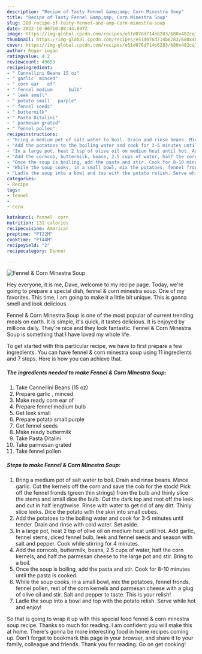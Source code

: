 ```yaml
---
description: "Recipe of Tasty Fennel &amp;amp; Corn Minestra Soup"
title: "Recipe of Tasty Fennel &amp;amp; Corn Minestra Soup"
slug: 280-recipe-of-tasty-fennel-and-amp-corn-minestra-soup
date: 2022-10-06T10:08:44.697Z
image: https://img-global.cpcdn.com/recipes/e51d076d714b6283/680x482cq70/fennel-corn-minestra-soup-recipe-main-photo.jpg
thumbnail: https://img-global.cpcdn.com/recipes/e51d076d714b6283/680x482cq70/fennel-corn-minestra-soup-recipe-main-photo.jpg
cover: https://img-global.cpcdn.com/recipes/e51d076d714b6283/680x482cq70/fennel-corn-minestra-soup-recipe-main-photo.jpg
author: Roger Logan
ratingvalue: 4.2
reviewcount: 49653
recipeingredient:
- " Cannellini Beans 15 oz"
- " garlic  minced"
- " corn ear   of"
- " fennel medium      bulb"
- " leek small"
- " potato small   purple"
- " fennel seeds"
- " buttermilk"
- " Pasta Ditalini"
- " parmesan grated"
- " fennel pollen"
recipeinstructions:
- "Bring a medium pot of salt water to boil. Drain and rinse beans. Mince garlic. Cut the kernels off the corn and save the cob for the stock! Pick off the fennel fronds (green thin strings) from the bulb and thinly slice the stems and small dice the bulb. Cut the dark top and root off the leek and cut in half lengthwise. Rinse with water to get rid of any dirt. Thinly slice leeks. Dice the potato with the skin into small cubes."
- "Add the potatoes to the boiling water and cook for 3-5 minutes until tender. Drain and rinse with cold water. Set aside."
- "In a large pot, heat 2 tsp of olive oil on medium heat until hot. Add garlic, fennel stems, diced fennel bulb, leek and fennel seeds and season with salt and pepper. Cook while stirring for 4 minutes."
- "Add the corncob, buttermilk, beans, 2.5 cups of water, half the corn kernels, and half the parmesan cheese to the large pot and stir. Bring to a boil."
- "Once the soup is boiling, add the pasta and stir. Cook for 8-10 minutes until the pasta is cooked."
- "While the soup cooks, in a small bowl, mix the potatoes, fennel fronds, fennel pollen, rest of the corn kernels and parmesan cheese with a glug of olive oil and stir. Salt and pepper to taste. This is your relish!"
- "Ladle the soup into a bowl and top with the potato relish. Serve while hot and enjoy!"
categories:
- Recipe
tags:
- fennel
- 
- corn

katakunci: fennel  corn 
nutrition: 131 calories
recipecuisine: American
preptime: "PT22M"
cooktime: "PT44M"
recipeyield: "2"
recipecategory: Dinner

---
```



![Fennel &amp; Corn Minestra Soup](https://img-global.cpcdn.com/recipes/e51d076d714b6283/680x482cq70/fennel-corn-minestra-soup-recipe-main-photo.jpg)

Hey everyone, it is me, Dave, welcome to my recipe page. Today, we're going to prepare a special dish, fennel &amp; corn minestra soup. One of my favorites. This time, I am going to make it a little bit unique. This is gonna smell and look delicious.



Fennel &amp; Corn Minestra Soup is one of the most popular of current trending meals on earth. It is simple, it's quick, it tastes delicious. It is enjoyed by millions daily. They're nice and they look fantastic. Fennel &amp; Corn Minestra Soup is something that I have loved my whole life.


To get started with this particular recipe, we have to first prepare a few ingredients. You can have fennel &amp; corn minestra soup using 11 ingredients and 7 steps. Here is how you can achieve that.

<!--inarticleads1-->

##### The ingredients needed to make Fennel &amp; Corn Minestra Soup:

1. Take  Cannellini Beans (15 oz)
1. Prepare  garlic , minced
1. Make ready  corn ear   of
1. Prepare  fennel medium      bulb
1. Get  leek small
1. Prepare  potato small   purple
1. Get  fennel seeds
1. Make ready  buttermilk
1. Take  Pasta Ditalini
1. Take  parmesan grated
1. Take  fennel pollen




<!--inarticleads2-->

##### Steps to make Fennel &amp; Corn Minestra Soup:

1. Bring a medium pot of salt water to boil. Drain and rinse beans. Mince garlic. Cut the kernels off the corn and save the cob for the stock! Pick off the fennel fronds (green thin strings) from the bulb and thinly slice the stems and small dice the bulb. Cut the dark top and root off the leek and cut in half lengthwise. Rinse with water to get rid of any dirt. Thinly slice leeks. Dice the potato with the skin into small cubes.
1. Add the potatoes to the boiling water and cook for 3-5 minutes until tender. Drain and rinse with cold water. Set aside.
1. In a large pot, heat 2 tsp of olive oil on medium heat until hot. Add garlic, fennel stems, diced fennel bulb, leek and fennel seeds and season with salt and pepper. Cook while stirring for 4 minutes.
1. Add the corncob, buttermilk, beans, 2.5 cups of water, half the corn kernels, and half the parmesan cheese to the large pot and stir. Bring to a boil.
1. Once the soup is boiling, add the pasta and stir. Cook for 8-10 minutes until the pasta is cooked.
1. While the soup cooks, in a small bowl, mix the potatoes, fennel fronds, fennel pollen, rest of the corn kernels and parmesan cheese with a glug of olive oil and stir. Salt and pepper to taste. This is your relish!
1. Ladle the soup into a bowl and top with the potato relish. Serve while hot and enjoy!




So that is going to wrap it up with this special food fennel &amp; corn minestra soup recipe. Thanks so much for reading. I am confident you will make this at home. There's gonna be more interesting food in home recipes coming up. Don't forget to bookmark this page in your browser, and share it to your family, colleague and friends. Thank you for reading. Go on get cooking!

